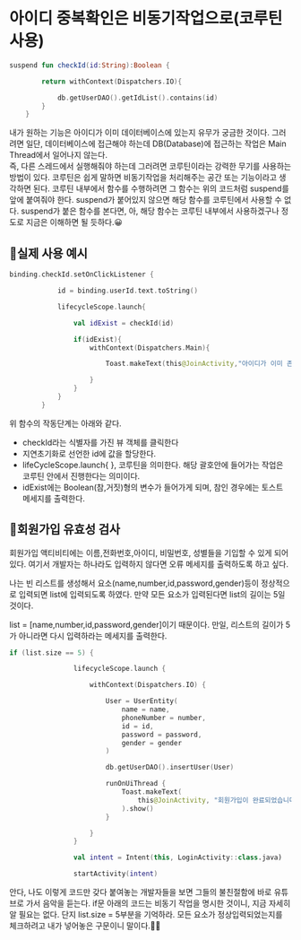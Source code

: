 # 아이디 중복확인은 비동기작업으로(코루틴 사용)

~~~kotlin
suspend fun checkId(id:String):Boolean {

        return withContext(Dispatchers.IO){

            db.getUserDAO().getIdList().contains(id)
        }
    }
~~~

<div>내가 원하는 기능은 아이디가 이미 데이터베이스에 있는지 유무가 궁금한 것이다. 그러려면 일단, 데이터베이스에 접근해야 하는데 DB(Database)에 접근하는 작업은 Main Thread에서 일어나지 않는다.</div>
즉, 다른 스레드에서 실행해줘야 하는데 그러려면 코루틴이라는 강력한 무기를 사용하는 방법이 있다. 코루틴은 쉽게 말하면 비동기작업을 처리해주는 공간 또는 기능이라고 생각하면 된다. 코루틴 내부에서 함수를 수행하려면 그 함수는 
위의 코드처럼 suspend를 앞에 붙여줘야 한다. suspend가 붙어있지 않으면 해당 함수를 코루틴에서 사용할 수 없다. suspend가 붙은 함수를 본다면, 아, 해당 함수는 코루틴 내부에서 사용하겠구나 정도로 지금은 이해하면 될 듯하다.😀


## 📌실제 사용 예시

~~~kotlin
binding.checkId.setOnClickListener {

            id = binding.userId.text.toString()

            lifecycleScope.launch{

                val idExist = checkId(id)

                if(idExist){
                    withContext(Dispatchers.Main){

                        Toast.makeText(this@JoinActivity,"아이디가 이미 존재합니다.",Toast.LENGTH_SHORT).show()

                    }
                }
            }
        }
~~~

위 함수의 작동단계는 아래와 같다.
* checkId라는 식별자를 가진 뷰 객체를 클릭한다
* 지연초기화로 선언한 id에 값을 할당한다.
* lifeCycleScope.launch{ }, 코루틴을 의미한다. 해당 괄호안에 들어가는 작업은 코루틴 안에서 진행한다는 의미이다.
* idExist에는 Boolean(참,거짓)형의 변수가 들어가게 되며, 참인 경우에는 토스트 메세지를 출력한다.


## 📌회원가입 유효성 검사

회원가입 액티비티에는 이름,전화번호,아이디, 비밀번호, 성별들을 기입할 수 있게 되어있다. 여기서 개발자는 하나라도 입력하지 않다면 오류 메세지를 출력하도록 하고 싶다.

나는 빈 리스트를 생성해서 요소(name,number,id,password,gender)등이 정상적으로 입력되면 list에 입력되도록 하였다. 만약 모든 요소가 입력된다면 list의 길이는 5일 것이다.

list = [name,number,id,password,gender]이기 때문이다. 만일, 리스트의 길이가 5가 아니라면 다시 입력하라는 메세지를 출력한다.

~~~kotlin
if (list.size == 5) {

                lifecycleScope.launch {

                    withContext(Dispatchers.IO) {

                        User = UserEntity(
                            name = name,
                            phoneNumber = number,
                            id = id,
                            password = password,
                            gender = gender
                        )

                        db.getUserDAO().insertUser(User)

                        runOnUiThread {
                            Toast.makeText(
                                this@JoinActivity, "회원가입이 완료되었습니다.", Toast.LENGTH_SHORT
                            ).show()
                        }

                    }
                }

                val intent = Intent(this, LoginActivity::class.java)

                startActivity(intent)
~~~

안다, 나도 이렇게 코드만 갖다 붙여놓는 개발자들을 보면 그들의 불친절함에 바로 유튜브로 가서 음악을 듣는다. if문 아래의 코드는 비동기 작업을 명시한 것이니, 지금 자세히 알 필요는 없다. 단지 list.size = 5부분을 기억하라. 모든 요소가 정상입력되었는지를 체크하려고 내가 넣어놓은 구문이니 말이다.🧑‍💻
